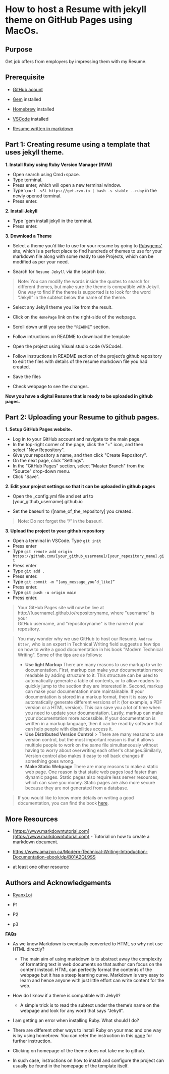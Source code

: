 
  
# How to host a Resume with jekyll theme on GitHub Pages using MacOs.  
  
## Purpose  
  
Get job offers from employers by impressing them with my Resume.  
  
## Prerequisite  
  
-   [GitHub acount](https://docs.github.com/en/get-started/signing-up-for-github/signing-up-for-a-new-github-account)  
      
-   [Gem](https://sourabhbajaj.com/mac-setup/Ruby/RubyGems.html) installed  
      
-   [Homebrew](https://brew.sh/) installed  
      
-   [VSCode](https://formulae.brew.sh/cask/visual-studio-code) installed  
      
-   [Resume written in markdown](https://github.com/shahdipesh/resume/blob/master/README.md#more-resources)  
      
  
    
  
## **Part 1**: Creating resume using a template that uses jekyll theme.  
  
    
  
 **1. Install Ruby using Ruby Version Manager (RVM)**  
           
     
  
 - Open search using Cmd+space.  
 - Type terminal.  
 - Press enter, which will open a new terminal  window.  
 - Type `\curl -sSL https://get.rvm.io | bash -s stable --ruby` in the newly opened terminal.  
 - Press enter.  
     
      
 **2. Install Jekyll**  
    
  
      
  
 - Type `gem install jekyll in the terminal.   
 - Press enter.  
  
      
  **3. Download a Theme**  
 -  Select a theme you’d like to use for your resume by going to [Rubygems'](https://rubygems.org) site, which is a perfect place to find hundreds of themes to use for your markdown file along with some ready to use Projects, which can be modified as per your need.  
      
 -  Search for `Resume Jekyll` via the search box.  
      
  
   > Note: You can modify the words inside the quotes to search for  
   > different themes, but make sure the theme is compatible with Jekyll.  
   > One way to find if the theme is supported is to look for the word  
   > “Jekyll” in the subtext below the name of the theme.  
  
 -  Select any Jekyll theme you like from the result.  
      
 -  Click on the `HomePage` link on the right-side of the webpage.  
      
 -  Scroll down until you see the `“README”` section.   
 - Follow intructions on README to download the template  
 -  Open the project using Visual studio code (VSCode).  
-  Follow  instructions in README section of the project’s github repository to edit the files with details of the resume markdown file you had created.  
-  Save the files   
-  Check webpage to see the changes.  
      
  
**Now you have a digital Resume that is ready to be uploaded in github pages.**  
  
    
  
## Part 2: Uploading your Resume to github pages.  
  
 **1. **Setup GitHub Pages website.****
- Log in to your GitHub account and navigate to the main page.  
- In the top-right corner of the page, click the "+" icon, and then     
 select "New Repository".  
- Give your repository a name, and then click "Create Repository".  
- On the next page, click "Settings".  
- In the "GitHub Pages" section, select "Master Branch" from the     
      "Source" drop-down menu.  
- Click "Save".  
  
      
  
**2.  Edit your project settings so that it can be uploaded in github pages**
      
   - Open the _config.yml file and set url to [your_github_username].github.io  
            
   - Set the baseurl to /[name_of_the_repository] you created.  
      
  
> Note: Do not forget the “/” in the baseurl.  
  
 **3. Upload the project to your github repository**   
- Open a terminal in VSCode. Type `git init`   
- Press enter   
- Type `git remote add origin https://github.com/[your_github_username]/[your_repository_name].git`  
-  Press enter   
- Type `git add .`   
- Press enter.   
- Type `git commit -m “[any_message_you’d_like]”`   
- Press enter.   
- Type `git push -u origin main`   
-  Press enter.  
  
> Your GitHub Pages site will now be live at     
> http://[username].github.io/repositoryname, where "username" is your  
> GitHub username, and "repositoryname" is the name of your repository.  
  
> You may wonder why we use GitHub  to host our Resume. `Andrew Etter`, who is an expert in Technical Writing field suggests a few tips on how to write a good documentation in his book "Modern Technical Writing". Some of the tips are as follows:
> - **Use light Markup**
	There are many reasons to use markup to write documentation. First, markup can make your documentation more readable by adding structure to it. This structure can be used to automatically generate a table of contents, or to allow readers to quickly jump to the section they are interested in.  Second, markup can make your documentation more maintainable. If your documentation is stored in a markup format, then it is easy to automatically generate different versions of it (for example, a PDF version or a HTML version). This can save you a lot of time when you need to update your documentation.  Lastly, markup can make your documentation more accessible. If your documentation is written in a markup language, then it can be read by software that can help people with disabilities access it.
>- **Use Distributed Version Control**
	> There are many reasons to use version control, but the most important reason is that it allows multiple people to work on the same file simultaneously without having to worry about overwriting each other's changes.Similarly, Version control also makes it easy to roll back changes if something goes wrong.
>- **Make Static Webpage**
> There are many reasons to make a static web page. One reason is that static web pages load faster than dynamic pages. Static pages also require less server resources, which can save you money. Static pages are also more secure because they are not generated from a database.

> If you would like to know more details on writing a good documentation, you can find the book [here](https://www.amazon.ca/Modern-Technical-Writing-Introduction-Documentation-ebook/dp/B01A2QL9SS).
    
  
## More Resources  
  
-   [https://www.markdowntutorial.com](https://www.markdowntutorial.com) - Tutorial on how to create a markdown document.  
      
-   https://www.amazon.ca/Modern-Technical-Writing-Introduction-Documentation-ebook/dp/B01A2QL9SS  
  
-   at least one other resource  
      
  
## Authors and Acknowledgements  
  
-   [RyanxLoi](https://github.com/RyanxLoi)  
      
-   P1  
      
-   P2  
      
-   p3  
      
  
    
    
  
**FAQs**  
  
 - As we know Markdown is eventually converted to HTML so why not use  
   HTML directly?  
  
   -   The main aim of using markdown is to abstract away the complexity of formatting text in web documents so that author can focus on the content instead. HTML can perfectly format the contents of the webpage but it has a steep learning curve. Markdown is very easy to learn and hence anyone with just little effort can write content for the web.  
      
  
 - How do I know if a theme is compatible with Jekyll?  
  
      
  
   -   A simple trick is to read the subtext under the theme’s name on the webpage and look for any word that says “Jekyll”.  
      
  
-   I am getting an error when installing Ruby. What should I do?  
      
  
   -   There are different other ways to install Ruby on your mac and one way is by using homebrew. You can refer the instruction in this [page](https://jekyllrb.com/docs/installation/macos/) for further instruction.  
      
  
-   Clicking on homepage of the theme does not take me to github.  
      
     
   -   In such case, instructions on how to install and configure the project can usually be found in the homepage of the template itself.
